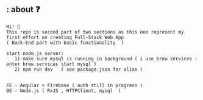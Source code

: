 ## : about ❓

    Hi! 👋
    This repo is second part of two sections as this one represent my first effort on creating Full-Stack Web App 
    ( Back-End part with basic functionality  )

    start node.js server:
       1) make sure mysql is running in background ( i use brew services : enter brew services start mysql )
       2) npm run dev   ( see package.json for alias )  

    
    FE - Angular + Firebase ( auth still in progress )
    BE - Node.js ( RxJS , HTTPClient, mysql  )
